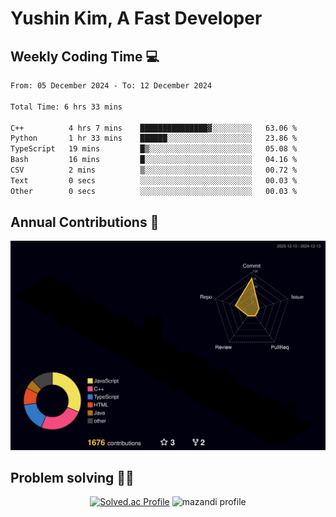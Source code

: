 # Yushin Kim, A Fast Developer

## Weekly Coding Time 💻

<!--START_SECTION:waka-->

```txt
From: 05 December 2024 - To: 12 December 2024

Total Time: 6 hrs 33 mins

C++          4 hrs 7 mins    ███████████████▓░░░░░░░░░   63.06 %
Python       1 hr 33 mins    ██████░░░░░░░░░░░░░░░░░░░   23.86 %
TypeScript   19 mins         █▒░░░░░░░░░░░░░░░░░░░░░░░   05.08 %
Bash         16 mins         █░░░░░░░░░░░░░░░░░░░░░░░░   04.16 %
CSV          2 mins          ▒░░░░░░░░░░░░░░░░░░░░░░░░   00.72 %
Text         0 secs          ░░░░░░░░░░░░░░░░░░░░░░░░░   00.03 %
Other        0 secs          ░░░░░░░░░░░░░░░░░░░░░░░░░   00.03 %
```

<!--END_SECTION:waka-->

## Annual Contributions 🏃

![](./profile-3d-contrib/profile-night-rainbow.svg)

## Problem solving 👨‍💻

<div align="center">

[![Solved.ac Profile](http://mazassumnida.wtf/api/v2/generate_badge?boj=kys010306)](https://solved.ac/kys010306)
![mazandi profile](http://mazandi.herokuapp.com/api?handle=kys010306&theme=dark)

</div>
